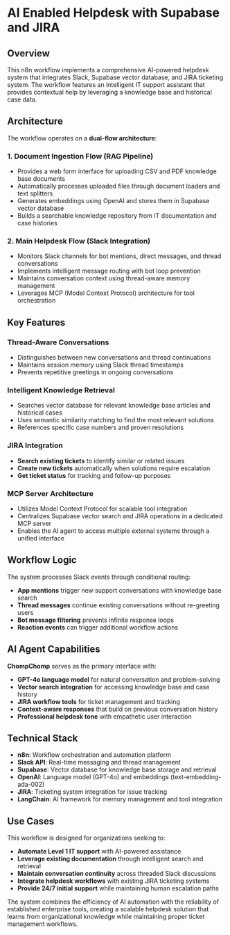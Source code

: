 # AI Enabled Helpdesk with Supabase and JIRA

## Overview

This n8n workflow implements a comprehensive AI-powered helpdesk system that integrates Slack, Supabase vector database, and JIRA ticketing system. The workflow features an intelligent IT support assistant that provides contextual help by leveraging a knowledge base and historical case data.

## Architecture

The workflow operates on a **dual-flow architecture**:

### 1. **Document Ingestion Flow (RAG Pipeline)**
- Provides a web form interface for uploading CSV and PDF knowledge base documents
- Automatically processes uploaded files through document loaders and text splitters
- Generates embeddings using OpenAI and stores them in Supabase vector database
- Builds a searchable knowledge repository from IT documentation and case histories

### 2. **Main Helpdesk Flow (Slack Integration)**
- Monitors Slack channels for bot mentions, direct messages, and thread conversations
- Implements intelligent message routing with bot loop prevention
- Maintains conversation context using thread-aware memory management
- Leverages MCP (Model Context Protocol) architecture for tool orchestration

## Key Features

### **Thread-Aware Conversations**
- Distinguishes between new conversations and thread continuations
- Maintains session memory using Slack thread timestamps
- Prevents repetitive greetings in ongoing conversations

### **Intelligent Knowledge Retrieval**
- Searches vector database for relevant knowledge base articles and historical cases
- Uses semantic similarity matching to find the most relevant solutions
- References specific case numbers and proven resolutions

### **JIRA Integration**
- **Search existing tickets** to identify similar or related issues
- **Create new tickets** automatically when solutions require escalation
- **Get ticket status** for tracking and follow-up purposes

### **MCP Server Architecture**
- Utilizes Model Context Protocol for scalable tool integration
- Centralizes Supabase vector search and JIRA operations in a dedicated MCP server
- Enables the AI agent to access multiple external systems through a unified interface

## Workflow Logic

The system processes Slack events through conditional routing:
- **App mentions** trigger new support conversations with knowledge base search
- **Thread messages** continue existing conversations without re-greeting users
- **Bot message filtering** prevents infinite response loops
- **Reaction events** can trigger additional workflow actions

## AI Agent Capabilities

**ChompChomp** serves as the primary interface with:
- **GPT-4o language model** for natural conversation and problem-solving
- **Vector search integration** for accessing knowledge base and case history
- **JIRA workflow tools** for ticket management and tracking
- **Context-aware responses** that build on previous conversation history
- **Professional helpdesk tone** with empathetic user interaction

## Technical Stack

- **n8n**: Workflow orchestration and automation platform
- **Slack API**: Real-time messaging and thread management
- **Supabase**: Vector database for knowledge base storage and retrieval
- **OpenAI**: Language model (GPT-4o) and embeddings (text-embedding-ada-002)
- **JIRA**: Ticketing system integration for issue tracking
- **LangChain**: AI framework for memory management and tool integration

## Use Cases

This workflow is designed for organizations seeking to:
- **Automate Level 1 IT support** with AI-powered assistance
- **Leverage existing documentation** through intelligent search and retrieval
- **Maintain conversation continuity** across threaded Slack discussions
- **Integrate helpdesk workflows** with existing JIRA ticketing systems
- **Provide 24/7 initial support** while maintaining human escalation paths

The system combines the efficiency of AI automation with the reliability of established enterprise tools, creating a scalable helpdesk solution that learns from organizational knowledge while maintaining proper ticket management workflows.